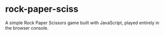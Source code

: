 # rock-paper-sciss
A simple Rock Paper Scissors game built with JavaScript, played entirely in the browser console.
